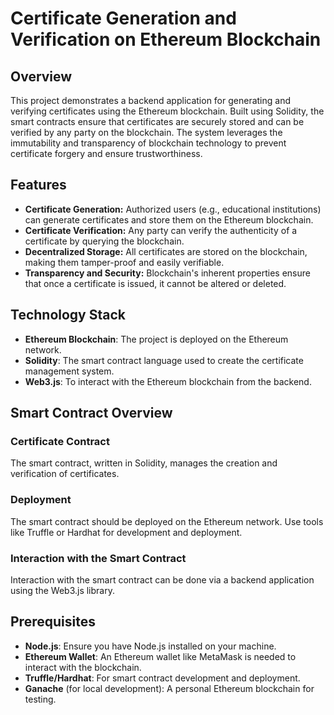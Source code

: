 # Certificate Generation and Verification on Ethereum Blockchain

## Overview

This project demonstrates a backend application for generating and verifying certificates using the Ethereum blockchain. Built using Solidity, the smart contracts ensure that certificates are securely stored and can be verified by any party on the blockchain. The system leverages the immutability and transparency of blockchain technology to prevent certificate forgery and ensure trustworthiness.

## Features

- **Certificate Generation:** Authorized users (e.g., educational institutions) can generate certificates and store them on the Ethereum blockchain.
- **Certificate Verification:** Any party can verify the authenticity of a certificate by querying the blockchain.
- **Decentralized Storage:** All certificates are stored on the blockchain, making them tamper-proof and easily verifiable.
- **Transparency and Security:** Blockchain's inherent properties ensure that once a certificate is issued, it cannot be altered or deleted.

## Technology Stack

- **Ethereum Blockchain**: The project is deployed on the Ethereum network.
- **Solidity**: The smart contract language used to create the certificate management system.
- **Web3.js**: To interact with the Ethereum blockchain from the backend.

## Smart Contract Overview

### Certificate Contract

The smart contract, written in Solidity, manages the creation and verification of certificates.

### Deployment

The smart contract should be deployed on the Ethereum network. Use tools like Truffle or Hardhat for development and deployment.

### Interaction with the Smart Contract

Interaction with the smart contract can be done via a backend application using the Web3.js library.

## Prerequisites

- **Node.js**: Ensure you have Node.js installed on your machine.
- **Ethereum Wallet**: An Ethereum wallet like MetaMask is needed to interact with the blockchain.
- **Truffle/Hardhat**: For smart contract development and deployment.
- **Ganache** (for local development): A personal Ethereum blockchain for testing.
